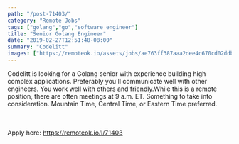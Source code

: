 ```yaml
---
path: "/post-71403/"
category: "Remote Jobs"
tags: ["golang","go","software engineer"]
title: "Senior Golang Engineer"
date: "2019-02-27T12:51:48-08:00"
summary: "Codelitt"
images: ["https://remoteok.io/assets/jobs/ae763ff387aaa2dee4c670cd02ddbd321551279177.jpg"]
---
```


Codelitt is looking for a Golang senior with experience building high complex applications. Preferably you'll communicate well with other engineers. You work well with others and friendly.While this is a remote position, there are often meetings at 9 a.m. ET. Something to take into consideration. Mountain Time, Central Time, or Eastern Time preferred.

<br/>
<br/>
Apply here: <A HREF="https://remoteok.io/l/71403">https://remoteok.io/l/71403</A>
